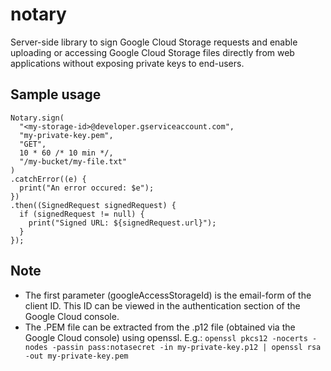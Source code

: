 notary
===========

Server-side library to sign Google Cloud Storage requests and enable uploading or accessing Google Cloud Storage files directly from web applications without exposing private keys to end-users.

Sample usage
-----------

```
Notary.sign(
  "<my-storage-id>@developer.gserviceaccount.com",
  "my-private-key.pem",
  "GET",
  10 * 60 /* 10 min */,
  "/my-bucket/my-file.txt"
)
.catchError((e) {
  print("An error occured: $e");
})
.then((SignedRequest signedRequest) {
  if (signedRequest != null) {
    print("Signed URL: ${signedRequest.url}");
  }
});
```

Note
-----------
* The first parameter (googleAccessStorageId) is the email-form of the client ID. This ID can be viewed in the authentication section of the Google Cloud console.
* The .PEM file can be extracted from the .p12 file (obtained via the Google Cloud console) using openssl. E.g.: `openssl pkcs12 -nocerts -nodes -passin pass:notasecret -in my-private-key.p12 | openssl rsa -out my-private-key.pem`